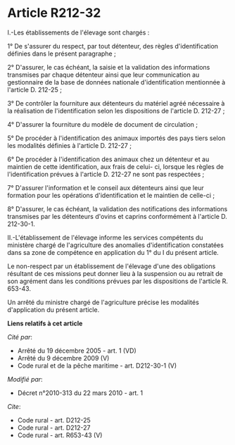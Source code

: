 # Article R212-32

I.-Les établissements de l'élevage sont chargés : 

1° De s'assurer du respect, par tout détenteur, des règles d'identification définies dans le présent paragraphe ; 

2° D'assurer, le cas échéant, la saisie et la validation des informations transmises par chaque détenteur ainsi que leur
communication au gestionnaire de la base de données nationale d'identification mentionnée à l'article D. 212-25 ; 

3° De contrôler la fourniture aux détenteurs du matériel agréé nécessaire à la réalisation de l'identification selon les
dispositions de l'article D. 212-27 ; 

4° D'assurer la fourniture du modèle de document de circulation ; 

5° De procéder à l'identification des animaux importés des pays tiers selon les modalités définies à l'article D. 212-27 ; 

6° De procéder à l'identification des animaux chez un détenteur et au maintien de cette identification, aux frais de celui-
ci, lorsque les règles de l'identification prévues à l'article D. 212-27 ne sont pas respectées ; 

7° D'assurer l'information et le conseil aux détenteurs ainsi que leur formation pour les opérations d'identification et le
maintien de celle-ci ; 

8° D'assurer, le cas échéant, la validation des notifications des informations transmises par les détenteurs d'ovins et
caprins conformément à l'article D. 212-30-1. 

II.-L'établissement de l'élevage informe les services compétents du ministère chargé de l'agriculture des anomalies
d'identification constatées dans sa zone de compétence en application du 1° du I du présent article. 

Le non-respect par un établissement de l'élevage d'une des obligations résultant de ces missions peut donner lieu à la
suspension ou au retrait de son agrément dans les conditions prévues par les dispositions de l'article R. 653-43. 

Un arrêté du ministre chargé de l'agriculture précise les modalités d'application du présent article.

**Liens relatifs à cet article**

_Cité par_:

  - Arrêté du 19 décembre 2005 - art. 1 (VD)
  - Arrêté du 9 décembre 2009 (V)
  - Code rural et de la pêche maritime - art. D212-30-1 (V)

_Modifié par_:

  - Décret n°2010-313 du 22 mars 2010 - art. 1

_Cite_:

  - Code rural - art. D212-25
  - Code rural - art. D212-27
  - Code rural - art. R653-43 (V)
